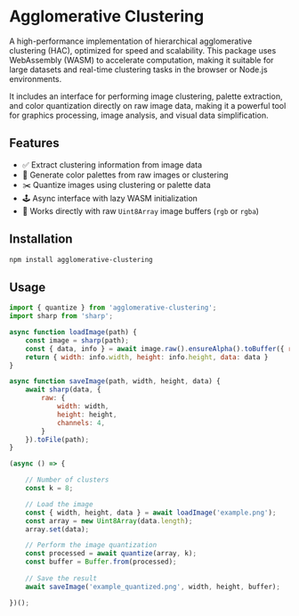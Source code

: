 # Agglomerative Clustering

A high-performance implementation of hierarchical agglomerative clustering (HAC), optimized for speed and scalability. This package uses WebAssembly (WASM) to accelerate computation, making it suitable for large datasets and real-time clustering tasks in the browser or Node.js environments.

It includes an interface for performing image clustering, palette extraction, and color quantization directly on raw image data, making it a powerful tool for graphics processing, image analysis, and visual data simplification.

## Features

- ✅ Extract clustering information from image data
- 🎨 Generate color palettes from raw images or clustering
- ✂️ Quantize images using clustering or palette data
- 🕹️ Async interface with lazy WASM initialization
- 💾 Works directly with raw `Uint8Array` image buffers (`rgb` or `rgba`)

## Installation

```sh
npm install agglomerative-clustering
```

## Usage
```js
import { quantize } from 'agglomerative-clustering';
import sharp from 'sharp';

async function loadImage(path) {
    const image = sharp(path);
    const { data, info } = await image.raw().ensureAlpha().toBuffer({ resolveWithObject: true });
    return { width: info.width, height: info.height, data: data }
}

async function saveImage(path, width, height, data) {
    await sharp(data, {
        raw: {
            width: width,
            height: height,
            channels: 4,
        }
    }).toFile(path);
}

(async () => {

    // Number of clusters
    const k = 8;

    // Load the image
    const { width, height, data } = await loadImage('example.png');
    const array = new Uint8Array(data.length);
    array.set(data);

    // Perform the image quantization
    const processed = await quantize(array, k);
    const buffer = Buffer.from(processed);
    
    // Save the result
    await saveImage('example_quantized.png', width, height, buffer);

})();

```